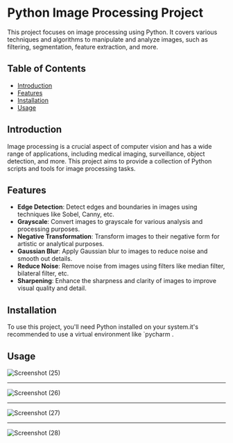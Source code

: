 # Python Image Processing Project

This project focuses on image processing using Python. It covers various techniques and algorithms to manipulate and analyze images, such as filtering, segmentation, feature extraction, and more.

## Table of Contents

- [Introduction](#introduction)
- [Features](#features)
- [Installation](#installation)
- [Usage](#usage)

## Introduction

Image processing is a crucial aspect of computer vision and has a wide range of applications, including medical imaging, surveillance, object detection, and more. This project aims to provide a collection of Python scripts and tools for image processing tasks.

## Features

- **Edge Detection**: Detect edges and boundaries in images using techniques like Sobel, Canny, etc.
- **Grayscale**: Convert images to grayscale for various analysis and processing purposes.
- **Negative Transformation**: Transform images to their negative form for artistic or analytical purposes.
- **Gaussian Blur**: Apply Gaussian blur to images to reduce noise and smooth out details.
- **Reduce Noise**: Remove noise from images using filters like median filter, bilateral filter, etc.
- **Sharpening**: Enhance the sharpness and clarity of images to improve visual quality and detail.

## Installation

To use this project, you'll need Python installed on your system.it's recommended to use a virtual environment like `pycharm .

## Usage

![Screenshot (25)](https://github.com/Fidaa2002Shwahna/Python_projects/assets/121303770/ba537b80-57a3-478a-bb6b-f2112852d31c)

-------------------------------------------------------------------------------------------------

![Screenshot (26)](https://github.com/Fidaa2002Shwahna/Python_projects/assets/121303770/eb4b6333-3c78-4ed8-a239-962866983318)

-------------------------------------------------------------------------------------------------

![Screenshot (27)](https://github.com/Fidaa2002Shwahna/Python_projects/assets/121303770/9147d48d-534e-46f4-86f9-69468168867d)

-------------------------------------------------------------------------------------------------

![Screenshot (28)](https://github.com/Fidaa2002Shwahna/Python_projects/assets/121303770/dda0afb3-65da-47c1-8050-46ab1258251c)
